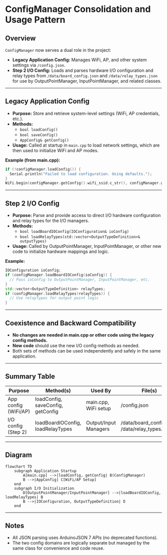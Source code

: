 # ConfigManager Consolidation and Usage Pattern

## Overview

`ConfigManager` now serves a dual role in the project:

- **Legacy Application Config:** Manages WiFi, AP, and other system settings via `/config.json`.
- **Step 2 I/O Config:** Loads and parses hardware I/O configuration and relay types from `/data/board_config.json` and `/data/relay_types.json` for use by OutputPointManager, InputPointManager, and related classes.

---

## Legacy Application Config

- **Purpose:** Store and retrieve system-level settings (WiFi, AP credentials, etc.).
- **Methods:**
  - `bool loadConfig()`
  - `bool saveConfig()`
  - `AppConfig& getConfig()`
- **Usage:** Called at startup in `main.cpp` to load network settings, which are then used to initialize WiFi and AP modes.

**Example (from main.cpp):**
```cpp
if (!configManager.loadConfig()) {
  Serial.println("Failed to load configuration. Using defaults.");
}
WiFi.begin(configManager.getConfig().wifi_ssid.c_str(), configManager.getConfig().wifi_password.c_str());
```

---

## Step 2 I/O Config

- **Purpose:** Parse and provide access to direct I/O hardware configuration and relay types for the I/O managers.
- **Methods:**
  - `bool loadBoardIOConfig(IOConfiguration& ioConfig)`
  - `bool loadRelayTypes(std::vector<OutputTypeDefinition>& outputTypes)`
- **Usage:** Called by OutputPointManager, InputPointManager, or other new code to initialize hardware mappings and logic.

**Example:**
```cpp
IOConfiguration ioConfig;
if (configManager.loadBoardIOConfig(ioConfig)) {
  // Pass ioConfig to OutputPointManager, InputPointManager, etc.
}
std::vector<OutputTypeDefinition> relayTypes;
if (configManager.loadRelayTypes(relayTypes)) {
  // Use relayTypes for output point logic
}
```

---

## Coexistence and Backward Compatibility

- **No changes are needed in main.cpp or other code using the legacy config methods.**
- **New code** should use the new I/O config methods as needed.
- Both sets of methods can be used independently and safely in the same application.

---

## Summary Table

| Purpose                | Method(s)                                 | Used By                | File(s)                |
|------------------------|-------------------------------------------|------------------------|------------------------|
| App config (WiFi/AP)   | loadConfig, saveConfig, getConfig         | main.cpp, WiFi setup   | /config.json           |
| I/O config (Step 2)    | loadBoardIOConfig, loadRelayTypes         | Output/Input Managers  | /data/board_config.json, /data/relay_types.json |

---

## Diagram

```mermaid
flowchart TD
    subgraph Application Startup
        A[main.cpp] -->|loadConfig, getConfig| B(ConfigManager)
        B -->|AppConfig| C[WiFi/AP Setup]
    end
    subgraph I/O Initialization
        D[OutputPointManager/InputPointManager] -->|loadBoardIOConfig, loadRelayTypes| B
        B -->|IOConfiguration, OutputTypeDefinition| D
    end
```

---

## Notes

- All JSON parsing uses ArduinoJSON 7 APIs (no deprecated functions).
- The two config domains are logically separate but managed by the same class for convenience and code reuse.
